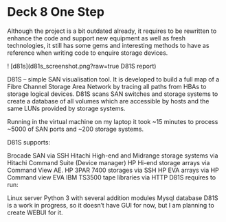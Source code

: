 # Deck 8 One Step

Although the project is a bit outdated already, it requires to be rewritten to enhance the code and support new equipment
as well as fresh technologies, it still has some gems and interesting methods to have as reference
when writing code to enquire storage devices.

! [d81s](d81s_screenshot.png?raw=true D81S report)

D81S – simple SAN visualisation tool. It is developed to build a full map of a Fibre Channel Storage Area Network by tracing all paths from HBAs to storage logical devices. D81S scans SAN switches and storage systems to create a database of all volumes which are accessible by hosts and the same LUNs provided by storage systems.

Running in the virtual machine on my laptop it took ~15 minutes to process ~5000 of SAN ports and ~200 storage systems.

D81S supports:

Brocade SAN via SSH
Hitachi High-end and Midrange storage systems via Hitachi Command Suite (Device manager)
HP Hi-end storage arrays via Command View AE.
HP 3PAR 7400 storages via SSH
HP EVA arrays via HP Command view EVA
IBM TS3500 tape libraries via HTTP
D81S requires to run:

Linux server
Python 3 with several addition modules
Mysql database
D81S is a work in progress, so it doesn’t have GUI for now, but I am planning to create WEBUI for it.